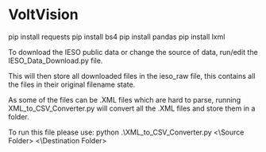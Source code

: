 # VoltVision

pip install requests
pip install bs4
pip install pandas
pip install lxml

To download the IESO public data or change the source of data, run/edit the IESO_Data_Download.py file.

This will then store all downloaded files in the ieso_raw file, this contains all the files in their original filename state.

As some of the files can be .XML files which are hard to parse, running XML_to_CSV_Converter.py will convert all the .XML files and store them in a folder.

To run this file please use: python .\XML_to_CSV_Converter.py <\Source Folder> <\Destination Folder>